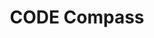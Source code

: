 ---
title: CODE Compass
redirect_to: https://docs.google.com/spreadsheets/d/1IA9MIsVhJF-zBQuQoQoHoF8yLrj0cWN0im0Rdi-FXX4/edit?gid=692248404#gid=692248404
redirect_from: 
  - /Compass
  - /compass
---